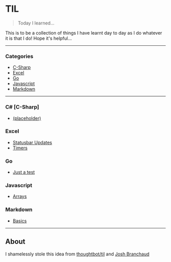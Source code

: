 # TIL

> Today I learned...

This is to be a collection of things I have learnt day to day as I do whatever it is that I do!  Hope it's helpful...

---

### Categories

* [C-Sharp](#C-Sharp)
* [Excel](#excel)
* [Go](#go)
* [Javascript](#javascript)
* [Markdown](#markdown)

---

### C&#35; [C-Sharp] ##

- [(placeholder)](csharp/placeholder.md)

### Excel ###

- [Statusbar Updates](excel/statusbar.md)
- [Timers](excel/timers.md)

### Go ###

- [Just a test](go/just_a_test.md)

### Javascript ###

- [Arrays](javascript/arrays.md)

### Markdown ###

- [Basics](markdown/basics.md)

---

## About ##

I shamelessly stole this idea from
[thoughtbot/til](https://github.com/thoughtbot/til) and
[Josh Branchaud](https://raw.githubusercontent.com/jbranchaud/til)
